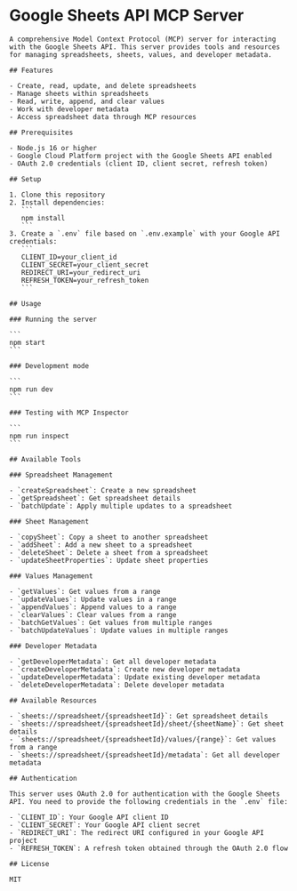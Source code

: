 # Google Sheets API MCP Server

    A comprehensive Model Context Protocol (MCP) server for interacting with the Google Sheets API. This server provides tools and resources for managing spreadsheets, sheets, values, and developer metadata.

    ## Features

    - Create, read, update, and delete spreadsheets
    - Manage sheets within spreadsheets
    - Read, write, append, and clear values
    - Work with developer metadata
    - Access spreadsheet data through MCP resources

    ## Prerequisites

    - Node.js 16 or higher
    - Google Cloud Platform project with the Google Sheets API enabled
    - OAuth 2.0 credentials (client ID, client secret, refresh token)

    ## Setup

    1. Clone this repository
    2. Install dependencies:
       ```
       npm install
       ```
    3. Create a `.env` file based on `.env.example` with your Google API credentials:
       ```
       CLIENT_ID=your_client_id
       CLIENT_SECRET=your_client_secret
       REDIRECT_URI=your_redirect_uri
       REFRESH_TOKEN=your_refresh_token
       ```

    ## Usage

    ### Running the server

    ```
    npm start
    ```

    ### Development mode

    ```
    npm run dev
    ```

    ### Testing with MCP Inspector

    ```
    npm run inspect
    ```

    ## Available Tools

    ### Spreadsheet Management

    - `createSpreadsheet`: Create a new spreadsheet
    - `getSpreadsheet`: Get spreadsheet details
    - `batchUpdate`: Apply multiple updates to a spreadsheet

    ### Sheet Management

    - `copySheet`: Copy a sheet to another spreadsheet
    - `addSheet`: Add a new sheet to a spreadsheet
    - `deleteSheet`: Delete a sheet from a spreadsheet
    - `updateSheetProperties`: Update sheet properties

    ### Values Management

    - `getValues`: Get values from a range
    - `updateValues`: Update values in a range
    - `appendValues`: Append values to a range
    - `clearValues`: Clear values from a range
    - `batchGetValues`: Get values from multiple ranges
    - `batchUpdateValues`: Update values in multiple ranges

    ### Developer Metadata

    - `getDeveloperMetadata`: Get all developer metadata
    - `createDeveloperMetadata`: Create new developer metadata
    - `updateDeveloperMetadata`: Update existing developer metadata
    - `deleteDeveloperMetadata`: Delete developer metadata

    ## Available Resources

    - `sheets://spreadsheet/{spreadsheetId}`: Get spreadsheet details
    - `sheets://spreadsheet/{spreadsheetId}/sheet/{sheetName}`: Get sheet details
    - `sheets://spreadsheet/{spreadsheetId}/values/{range}`: Get values from a range
    - `sheets://spreadsheet/{spreadsheetId}/metadata`: Get all developer metadata

    ## Authentication

    This server uses OAuth 2.0 for authentication with the Google Sheets API. You need to provide the following credentials in the `.env` file:

    - `CLIENT_ID`: Your Google API client ID
    - `CLIENT_SECRET`: Your Google API client secret
    - `REDIRECT_URI`: The redirect URI configured in your Google API project
    - `REFRESH_TOKEN`: A refresh token obtained through the OAuth 2.0 flow

    ## License

    MIT
